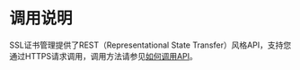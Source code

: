 # 调用说明<a name="scm_02_0003"></a>

SSL证书管理提供了REST（Representational State Transfer）风格API，支持您通过HTTPS请求调用，调用方法请参见[如何调用API](如何调用API.md)。

